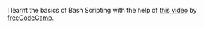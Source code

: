 I learnt the basics of Bash Scripting with the help of [this video](https://youtu.be/tK9Oc6AEnR4) by [freeCodeCamp](https://www.freecodecamp.org/).

